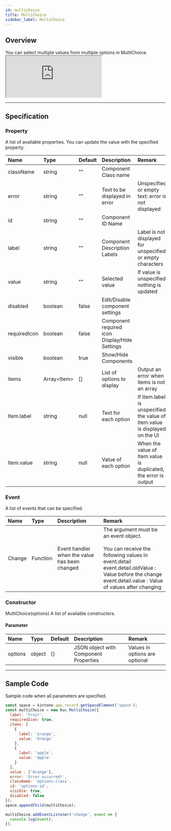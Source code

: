 ```yaml
---
id: multichoice
title: MultiChoice
sidebar_label: MultiChoice
---
```


## Overview

You can select multiple values from multiple options in MultiChoice. <iframe src="https://kuc-storybook.netlify.app/iframe.html?id=multichoice--document" title="multichoice image" height="130px" mark="crwd-mark"></iframe>

---

## Specification

### Property

A list of available properties. You can update the value with the specified property.

| Name         | Type            | Default | Description                                   | Remark                                                                       |
|:------------ |:--------------- |:------- |:--------------------------------------------- |:---------------------------------------------------------------------------- |
| className    | string          | ""      | Component Class name                          |                                                                              |
| error        | string          | ""      | Text to be displayed in error                 | Unspecified or empty text: error is not displayed                            |
| id           | string          | ""      | Component ID Name                             |                                                                              |
| label        | string          | ""      | Component Description Labels                  | Label is not displayed for unspecified or empty characters                   |
| value        | string          | ""      | Selected value                                | If value is unspecified, nothing is updated                                  |
| disabled     | boolean         | false   | Edit/Disable component settings               |                                                                              |
| requiredIcon | boolean         | false   | Component required icon Display/Hide Settings |                                                                              |
| visible      | boolean         | true    | Show/Hide Components                          |                                                                              |
| items        | Array\<Item\> | []      | List of options to display                    | Output an error when items is not an array                                   |
| Item.label   | string          | null    | Text for each option                          | If Item.label is unspecified, the value of Item.value is displayed on the UI |
| Item.value   | string          | null    | Value of each option                          | When the value of Item.value is duplicated, the error is output              |

### Event
A list of events that can be specified.

| Name   | Type     | Description                                   | Remark                                                                                                                                                                                                                                |
|:------ |:-------- |:--------------------------------------------- |:------------------------------------------------------------------------------------------------------------------------------------------------------------------------------------------------------------------------------------- |
| Change | Function | Event handler when the value has been changed | The argument must be an event object.<br><br>You can receive the following values in event.detail<br>event.detail.oldValue  : Value before the change<br>event.detail.value  : Value of values after changing |

### Constructor

MultiChoice(options) A list of available constructors.

#### Parameter

| Name    | Type   | Default | Description                           | Remark                         |
|:------- |:------ |:------- |:------------------------------------- |:------------------------------ |
| options | object | {}      | JSON object with Component Properties | Values in options are optional |

---
## Sample Code

Sample code when all parameters are specified.

```javascript
const space = kintone.app.record.getSpaceElement('space');
const multiChoice = new Kuc.MultiChoice({
  label: 'Fruit',
  requiredIcon: true,
  items: [
    {
      label: 'orange',
      value: 'Orange'
    },
    {
      label: 'apple',
      value: 'Apple'
    }
  ],
  value : ['Orange'],
  error: 'Error occurred!',
  className: 'options-class',
  id: 'options-id',
  visible: true,
  disabled: false
});
space.appendChild(multiChoice);

multiChoice.addEventListener('change', event => {
  console.log(event);
});
```

